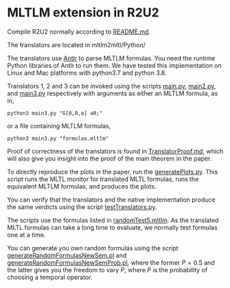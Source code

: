 # MLTLM extension in R2U2

Compile R2U2 normally according to [README.md](README.md).

The translators are located in mltlm2mltl/Python/

The translators use [Antlr](https://www.antlr.org) to parse MLTLM formulas. You need the runtime Python libraries of Antlr to run them. We have tested this implementation on Linux and Mac platforms with python3.7 and python 3.8. 

Translators 1, 2 and 3 can be invoked using the scripts [main.py](mltlm2mltl/Python/main.py), [main2.py](mltlm2mltl/Python/main2.py), and [main3.py](mltlm2mltl/Python/main3.py) respectively with arguments as either an MLTLM formula, as in, 
```
python3 main3.py "G[0,0,a] a0;"
```
or a file containing MLTLM formulas,
```
python3 main3.py "formulas.mltlm"
``` 
Proof of correctness of the translators is found in [TranslatorProof.md](mltlm2mltl/TranslatorProof.md), which will also give you insight into the proof of the main theorem in the paper.

To directly reproduce the plots in the paper, run the [generatePlots.py](mltlm2mltl/Python/generatePlots.py). This script runs the MLTL monitor for translated MLTL formulas, runs the equivalent MLTLM formulas, and produces the plots. 

You can verify that the translators and the native implementation produce the same verdicts using the script [testTranslators.py](mltlm2mltl/Python/testTranslators.py).

The scripts use the formulas listed in [randomTest5.mltlm](mltlm2mltl/Python/randomTest5.mltlm). As the translated MLTL formulas can take a long time to evaluate, we normally test formulas one at a time. 

You can generate you own random formulas using the script [generateRandomFormulasNewSem.pl](mltlm2mltl/Python/generateRandomFormulasNewSem.pl) and [generateRandomFormulasNewSemProb.pl](mltlm2mltl/Python/generateRandomFormulasNewSemProb.pl), where the former $P = 0.5$ and the latter gives you the freedom to vary $P$, where $P$ is the probability of choosing a temporal operator. 

